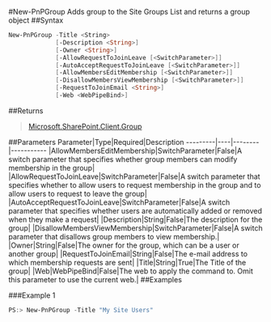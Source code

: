 #New-PnPGroup
Adds group to the Site Groups List and returns a group object
##Syntax
```powershell
New-PnPGroup -Title <String>
             [-Description <String>]
             [-Owner <String>]
             [-AllowRequestToJoinLeave [<SwitchParameter>]]
             [-AutoAcceptRequestToJoinLeave [<SwitchParameter>]]
             [-AllowMembersEditMembership [<SwitchParameter>]]
             [-DisallowMembersViewMembership [<SwitchParameter>]]
             [-RequestToJoinEmail <String>]
             [-Web <WebPipeBind>]
```


##Returns
>[Microsoft.SharePoint.Client.Group](https://msdn.microsoft.com/en-us/library/microsoft.sharepoint.client.group.aspx)

##Parameters
Parameter|Type|Required|Description
---------|----|--------|-----------
|AllowMembersEditMembership|SwitchParameter|False|A switch parameter that specifies whether group members can modify membership in the group|
|AllowRequestToJoinLeave|SwitchParameter|False|A switch parameter that specifies whether to allow users to request membership in the group and to allow users to request to leave the group|
|AutoAcceptRequestToJoinLeave|SwitchParameter|False|A switch parameter that specifies whether users are automatically added or removed when they make a request|
|Description|String|False|The description for the group|
|DisallowMembersViewMembership|SwitchParameter|False|A switch parameter that disallows group members to view membership.|
|Owner|String|False|The owner for the group, which can be a user or another group|
|RequestToJoinEmail|String|False|The e-mail address to which membership requests are sent|
|Title|String|True|The Title of the group|
|Web|WebPipeBind|False|The web to apply the command to. Omit this parameter to use the current web.|
##Examples

###Example 1
```powershell
PS:> New-PnPGroup -Title "My Site Users"
```

